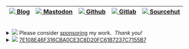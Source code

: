 | [![](https://raw.githubusercontent.com/tarsius/tarsius/master/img/file-text.svg) Blog](https://emacsair.me) | [![](https://raw.githubusercontent.com/tarsius/tarsius/master/img/cloud.svg) Mastodon](https://mastodon.social/@tarsius) | [![](https://raw.githubusercontent.com/tarsius/tarsius/master/img/github.svg) Github](https://github.com/tarsius) | [![](https://raw.githubusercontent.com/tarsius/tarsius/master/img/gitlab.svg) Gitlab](https://gitlab.com/tarsius) | [![](https://raw.githubusercontent.com/tarsius/tarsius/master/img/circle.svg) Sourcehut](https://git.sr.ht/~tarsius/) |
|-------------------------------------------------------------------------------------------------------------|--------------------------------------------------------------------------------------------------------------------------|-------------------------------------------------------------------------------------------------------------------|-------------------------------------------------------------------------------------------------------------------|-----------------------------------------------------------------------------------------------------------------------|

<br/>
<details>
<summary>
<img src="https://raw.githubusercontent.com/tarsius/tarsius/master/img/heart.svg"/>
Please consider <a href="https://magit.vc/donate">sponsoring</a>
my work.&nbsp;&nbsp;<em>Thank you!</em>
</summary>
<ul>
<li><a href="https://github.com/sponsors/tarsius">Github Sponsors</a></li>
<li><a href="https://www.paypal.me/JonasBernoulli/25">PayPal</a></li>
<li><a href="https://magit.vc/donate#iban">IBAN</a></li>
<li><a href="https://magit.vc/donate#zelle">Zelle</a></li>
</ul>
</details>

<details>
<summary>
<img src="https://raw.githubusercontent.com/tarsius/tarsius/master/img/key.svg"/>
<a href="https://keyoxide.org/7E108E46F316CBA0CE3C8D20FC61B7237C7155B7">
7E108E46F316CBA0CE3C8D20FC61B7237C7155B7
</a>
</summary>
<ul>
<li>
<a href="https://keyoxide.org/7E108E46F316CBA0CE3C8D20FC61B7237C7155B7">Keyoxide</a>
</li>
<li>
<a href="https://keys.openpgp.org/vks/v1/by-fingerprint/7E108E46F316CBA0CE3C8D20FC61B7237C7155B7">OpenPGP</a>
<pre>
gpg --keyserver hkps://keys.openpgp.org \
    --recv-key 7E108E46F316CBA0CE3C8D20FC61B7237C7155B7
</pre>
</li>
</ul>
</details>
